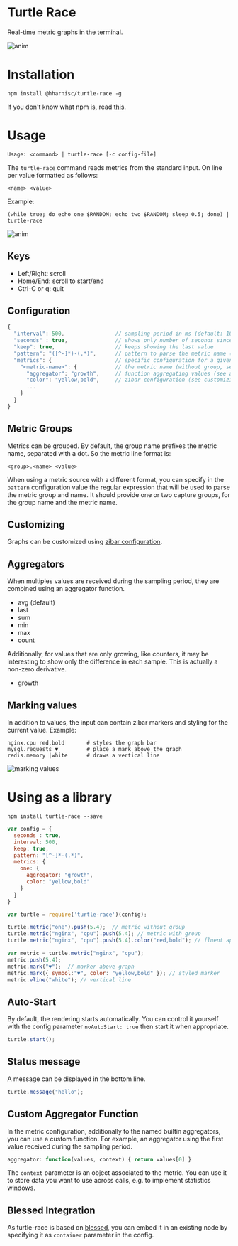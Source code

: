 # Turtle Race
Real-time metric graphs in the terminal.

![anim](https://cloud.githubusercontent.com/assets/692124/12593996/2566ab4e-c474-11e5-8d24-bf0b5da0108f.gif)

# Installation
```
npm install @hharnisc/turtle-race -g
```  
If you don't know what npm is, read [this](https://docs.npmjs.com/getting-started/installing-node).

# Usage
```
Usage: <command> | turtle-race [-c config-file]
```  

The `turtle-race` command reads metrics from the standard input. On line per value formatted as follows:

```
<name> <value>
```

Example:
```
(while true; do echo one $RANDOM; echo two $RANDOM; sleep 0.5; done) | turtle-race
```
![anim](https://cloud.githubusercontent.com/assets/692124/12594442/72240ff6-c476-11e5-88f1-8cc4630ba29b.gif)

## Keys

- Left/Right: scroll
- Home/End: scroll to start/end
- Ctrl-C or q: quit

## Configuration

```javascript
{
  "interval": 500,                // sampling period in ms (default: 1000)
  "seconds" : true,               // shows only number of seconds since start
  "keep": true,                   // keeps showing the last value
  "pattern": "([^-]*)-(.*)",      // pattern to parse the metric name (see metric groups below)
  "metrics": {                    // specific configuration for a given metric
    "<metric-name>": {            // the metric name (without group, see below)
      "aggregator": "growth",     // function aggregating values (see aggregators below)
      "color": "yellow,bold",     // zibar configuration (see customizing below)
      ...
    }
  }
}
```

## Metric Groups

Metrics can be grouped. By default, the group name prefixes the metric name, separated with a dot. So the metric line format is:

```
<group>.<name> <value>
```

When using a metric source with a different format, you can specify in the `pattern` configuration value the regular expression that will be used to parse the metric group and name. It should provide one or two capture groups, for the group name and the metric name.

## Customizing

Graphs can be customized using [zibar configuration](https://www.npmjs.com/package/zibar#configuration).

## Aggregators

When multiples values are received during the sampling period, they are combined using an aggregator function.

- avg (default)
- last
- sum
- min
- max
- count

Additionally, for values that are only growing, like counters, it may be interesting to show only the difference in each sample. This is actually a non-zero derivative.

- growth

## Marking values

In addition to values, the input can contain zibar markers and styling for the current value. Example:

```
nginx.cpu red,bold       # styles the graph bar  
mysql.requests ▼         # place a mark above the graph
redis.memory |white      # draws a vertical line
```

![marking values](https://cloud.githubusercontent.com/assets/692124/12594246/6756e784-c475-11e5-8ae6-017969efb82c.png)

# Using as a library

```
npm install turtle-race --save
```

```javascript
var config = {
  seconds : true,
  interval: 500,
  keep: true,
  pattern: "[^-]*-(.*)",
  metrics: {
    one: {
      aggregator: "growth",
      color: "yellow,bold"
    }
  }
}

var turtle = require('turtle-race')(config);

turtle.metric("one").push(5.4);  // metric without group
turtle.metric("nginx", "cpu").push(5.4); // metric with group
turtle.metric("nginx", "cpu").push(5.4).color("red,bold"); // fluent api

var metric = turtle.metric("nginx", "cpu");
metric.push(5.4);
metric.mark("▼");  // marker above graph
metric.mark({ symbol:"▼", color: "yellow,bold" }); // styled marker
metric.vline("white"); // vertical line
```

## Auto-Start
By default, the rendering starts automatically. You can control it yourself with the config parameter `noAutoStart: true` then start it when appropriate.

```javascript
turtle.start();
```

## Status message
A message can be displayed in the bottom line.

```javascript
turtle.message("hello");
```

## Custom Aggregator Function

In the metric configuration, additionally to the named builtin aggregators, you can use a custom function. For example, an aggregator using the first value received during the sampling period.

```javascript
aggregator: function(values, context) { return values[0] }
```

The `context` parameter is an object associated to the metric. You can use it to store data you want to use across calls, e.g. to implement statistics windows.

## Blessed Integration
As turtle-race is based on [blessed](https://www.npmjs.com/package/blessed), you can embed it in an existing node by specifying it as `container` parameter in the config.
